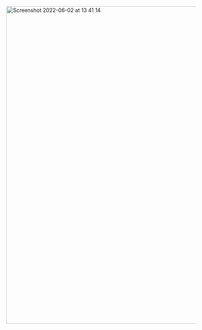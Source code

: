 <img width="842" alt="Screenshot 2022-06-02 at 13 41 14" src="https://user-images.githubusercontent.com/76178825/171612517-0bb86411-63f5-4ab4-b5d0-2cc7f38ab71b.png">
